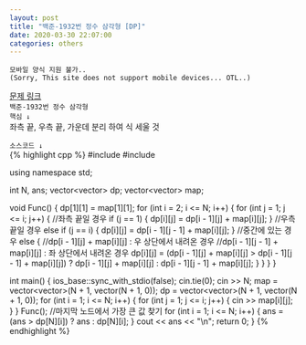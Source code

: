 ```yaml
---  
layout: post  
title: "백준-1932번 정수 삼각형 [DP]"  
date: 2020-03-30 22:07:00  
categories: others  
---  
```

`모바일 양식 지원 불가..`  
`(Sorry, This site does not support mobile devices... OTL..)`  

<a href="https://www.acmicpc.net/problem/1932" target="_blank">문제 링크</a>  
`백준-1932번 정수 삼각형`  
`핵심 ↓`  
좌측 끝, 우측 끝, 가운데 분리 하여 식 세울 것  

`소스코드 ↓`  
{% highlight cpp %}
#include <iostream>
#include <vector>

using namespace std;

int N, ans;
vector<vector<int>> dp;
vector<vector<int>> map;

void Func()
{
	dp[1][1] = map[1][1];
	for (int i = 2; i <= N; i++)
	{
		for (int j = 1; j <= i; j++)
		{
			//좌측 끝일 경우
			if (j == 1)
			{
				dp[i][j] = dp[i - 1][j] + map[i][j];
			}
			//우측 끝일 경우
			else if (j == i)
			{
				dp[i][j] = dp[i - 1][j - 1] + map[i][j];
			}
			//중간에 있는 경우
			else
			{
				//dp[i - 1][j] + map[i][j] : 우 상단에서 내려온 경우
				//dp[i - 1][j - 1] + map[i][j] : 좌 상단에서 내려온 경우
				dp[i][j] = (dp[i - 1][j] + map[i][j] > dp[i - 1][j - 1] + map[i][j]) ? dp[i - 1][j] + map[i][j] : dp[i - 1][j - 1] + map[i][j];
			}
		}
	}
}

int main()
{
	ios_base::sync_with_stdio(false);
	cin.tie(0);
	cin >> N;
	map = vector<vector<int>>(N + 1, vector<int>(N + 1, 0));
	dp = vector<vector<int>>(N + 1, vector<int>(N + 1, 0));
	for (int i = 1; i <= N; i++)
	{
		for (int j = 1; j <= i; j++)
		{
			cin >> map[i][j];
		}
	}
	Func();
	//마지막 노드에서 가장 큰 값 찾기
	for (int i = 1; i <= N; i++)
	{
		ans = (ans > dp[N][i]) ? ans : dp[N][i];
	}
	cout << ans << "\n";
	return 0;
}
{% endhighlight %}
